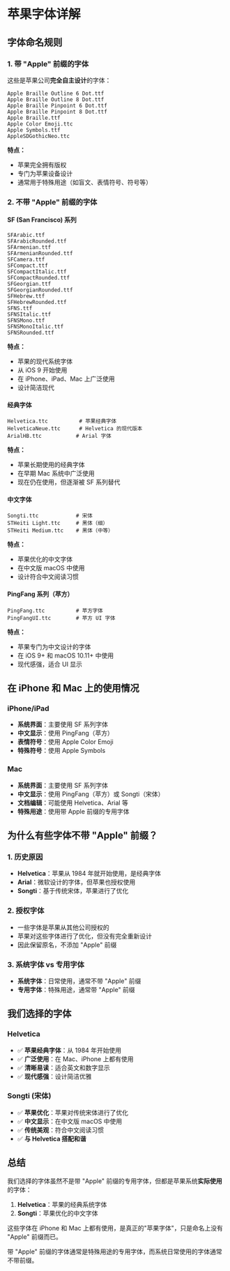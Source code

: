 # 苹果字体详解

## 字体命名规则

### 1. 带 "Apple" 前缀的字体
这些是苹果公司**完全自主设计**的字体：

```
Apple Braille Outline 6 Dot.ttf
Apple Braille Outline 8 Dot.ttf
Apple Braille Pinpoint 6 Dot.ttf
Apple Braille Pinpoint 8 Dot.ttf
Apple Braille.ttf
Apple Color Emoji.ttc
Apple Symbols.ttf
AppleSDGothicNeo.ttc
```

**特点：**
- 苹果完全拥有版权
- 专门为苹果设备设计
- 通常用于特殊用途（如盲文、表情符号、符号等）

### 2. 不带 "Apple" 前缀的字体

#### SF (San Francisco) 系列
```
SFArabic.ttf
SFArabicRounded.ttf
SFArmenian.ttf
SFArmenianRounded.ttf
SFCamera.ttf
SFCompact.ttf
SFCompactItalic.ttf
SFCompactRounded.ttf
SFGeorgian.ttf
SFGeorgianRounded.ttf
SFHebrew.ttf
SFHebrewRounded.ttf
SFNS.ttf
SFNSItalic.ttf
SFNSMono.ttf
SFNSMonoItalic.ttf
SFNSRounded.ttf
```

**特点：**
- 苹果的现代系统字体
- 从 iOS 9 开始使用
- 在 iPhone、iPad、Mac 上广泛使用
- 设计简洁现代

#### 经典字体
```
Helvetica.ttc          # 苹果经典字体
HelveticaNeue.ttc      # Helvetica 的现代版本
ArialHB.ttc           # Arial 字体
```

**特点：**
- 苹果长期使用的经典字体
- 在早期 Mac 系统中广泛使用
- 现在仍在使用，但逐渐被 SF 系列替代

#### 中文字体
```
Songti.ttc            # 宋体
STHeiti Light.ttc     # 黑体（细）
STHeiti Medium.ttc    # 黑体（中等）
```

**特点：**
- 苹果优化的中文字体
- 在中文版 macOS 中使用
- 设计符合中文阅读习惯

#### PingFang 系列（苹方）
```
PingFang.ttc          # 苹方字体
PingFangUI.ttc        # 苹方 UI 字体
```

**特点：**
- 苹果专门为中文设计的字体
- 在 iOS 9+ 和 macOS 10.11+ 中使用
- 现代感强，适合 UI 显示

## 在 iPhone 和 Mac 上的使用情况

### iPhone/iPad
- **系统界面**：主要使用 SF 系列字体
- **中文显示**：使用 PingFang（苹方）
- **表情符号**：使用 Apple Color Emoji
- **特殊符号**：使用 Apple Symbols

### Mac
- **系统界面**：主要使用 SF 系列字体
- **中文显示**：使用 PingFang（苹方）或 Songti（宋体）
- **文档编辑**：可能使用 Helvetica、Arial 等
- **特殊用途**：使用带 Apple 前缀的专用字体

## 为什么有些字体不带 "Apple" 前缀？

### 1. 历史原因
- **Helvetica**：苹果从 1984 年就开始使用，是经典字体
- **Arial**：微软设计的字体，但苹果也授权使用
- **Songti**：基于传统宋体，苹果进行了优化

### 2. 授权字体
- 一些字体是苹果从其他公司授权的
- 苹果对这些字体进行了优化，但没有完全重新设计
- 因此保留原名，不添加 "Apple" 前缀

### 3. 系统字体 vs 专用字体
- **系统字体**：日常使用，通常不带 "Apple" 前缀
- **专用字体**：特殊用途，通常带 "Apple" 前缀

## 我们选择的字体

### Helvetica
- ✅ **苹果经典字体**：从 1984 年开始使用
- ✅ **广泛使用**：在 Mac、iPhone 上都有使用
- ✅ **清晰易读**：适合英文和数字显示
- ✅ **现代感强**：设计简洁优雅

### Songti (宋体)
- ✅ **苹果优化**：苹果对传统宋体进行了优化
- ✅ **中文显示**：在中文版 macOS 中使用
- ✅ **传统美观**：符合中文阅读习惯
- ✅ **与 Helvetica 搭配和谐**

## 总结

我们选择的字体虽然不是带 "Apple" 前缀的专用字体，但都是苹果系统**实际使用**的字体：

1. **Helvetica**：苹果的经典系统字体
2. **Songti**：苹果优化的中文字体

这些字体在 iPhone 和 Mac 上都有使用，是真正的"苹果字体"，只是命名上没有 "Apple" 前缀而已。

带 "Apple" 前缀的字体通常是特殊用途的专用字体，而系统日常使用的字体通常不带前缀。 